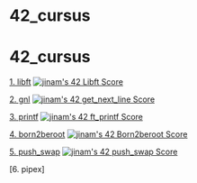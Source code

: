 # 42_cursus


# 42_cursus
[1. libft](https://github.com/bestjinam/42_cursus/tree/main/libft) 
[![jinam's 42 Libft Score](https://badge42.vercel.app/api/v2/cl5ndb2w1003509l7uhsiooz8/project/2668209)](https://github.com/JaeSeoKim/badge42)

[2. gnl](https://github.com/bestjinam/42_cursus/tree/main/get_next_line)
[![jinam's 42 get_next_line Score](https://badge42.vercel.app/api/v2/cl5ndb2w1003509l7uhsiooz8/project/2676902)](https://github.com/JaeSeoKim/badge42)

[3. printf](https://github.com/bestjinam/42_cursus/tree/main/ft_printf)
[![jinam's 42 ft_printf Score](https://badge42.vercel.app/api/v2/cl5ndb2w1003509l7uhsiooz8/project/2721809)](https://github.com/JaeSeoKim/badge42)

[4. born2beroot](https://github.com/bestjinam/42_cursus/tree/main/born2beroot)
[![jinam's 42 Born2beroot Score](https://badge42.vercel.app/api/v2/cl5ndb2w1003509l7uhsiooz8/project/2757442)](https://github.com/JaeSeoKim/badge42)

[5. push_swap](https://github.com/bestjinam/42_cursus/tree/main/push_swap)
[![jinam's 42 push_swap Score](https://badge42.vercel.app/api/v2/cl5ndb2w1003509l7uhsiooz8/project/2816337)](https://github.com/JaeSeoKim/badge42)

[6. pipex]
